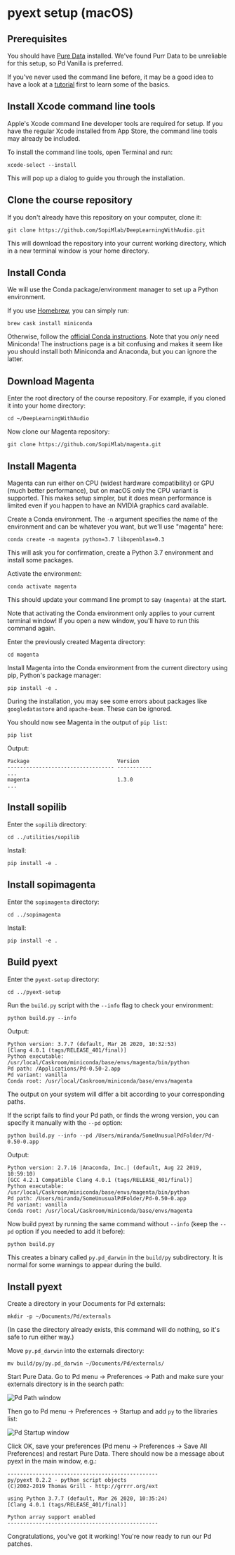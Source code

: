 # pyext setup (macOS)

## Prerequisites

You should have [Pure Data](https://puredata.info/) installed. We've found Purr Data to be unreliable for this setup, so Pd Vanilla is preferred.

If you've never used the command line before, it may be a good idea to have a look at a [tutorial](https://macpaw.com/how-to/use-terminal-on-mac) first to learn some of the basics.

## Install Xcode command line tools

Apple's Xcode command line developer tools are required for setup. If you have the regular Xcode installed from App Store, the command line tools may already be included.

To install the command line tools, open Terminal and run:

```
xcode-select --install
```

This will pop up a dialog to guide you through the installation.

## Clone the course repository

If you don't already have this repository on your computer, clone it:

```
git clone https://github.com/SopiMlab/DeepLearningWithAudio.git
```

This will download the repository into your current working directory, which in a new terminal window is your home directory.

## Install Conda

We will use the Conda package/environment manager to set up a Python environment.

If you use [Homebrew](https://brew.sh), you can simply run:

```
brew cask install miniconda
```

Otherwise, follow the [official Conda instructions](https://conda.io/projects/conda/en/latest/user-guide/install/macos.html). Note that you *only* need Miniconda! The instructions page is a bit confusing and makes it seem like you should install both Miniconda and Anaconda, but you can ignore the latter.

## Download Magenta

Enter the root directory of the course repository. For example, if you cloned it into your home directory:

```
cd ~/DeepLearningWithAudio
```

Now clone our Magenta repository:

```
git clone https://github.com/SopiMlab/magenta.git
```

## Install Magenta

Magenta can run either on CPU (widest hardware compatibility) or GPU (much better performance), but on macOS only the CPU variant is supported. This makes setup simpler, but it does mean performance is limited even if you happen to have an NVIDIA graphics card available.

Create a Conda environment. The `-n` argument specifies the name of the environment and can be whatever you want, but we'll use "magenta" here:

```
conda create -n magenta python=3.7 libopenblas=0.3
```

This will ask you for confirmation, create a Python 3.7 environment and install some packages.

Activate the environment:

```
conda activate magenta
```

This should update your command line prompt to say `(magenta)` at the start.

Note that activating the Conda environment only applies to your current terminal window! If you open a  new window, you'll have to run this command again.

Enter the previously created Magenta directory:

```
cd magenta
```

Install Magenta into the Conda environment from the current directory using pip, Python's package manager:

```
pip install -e .
``` 

During the installation, you may see some errors about packages like `googledatastore` and `apache-beam`. These can be ignored.

You should now see Magenta in the output of `pip list`:

```
pip list
```

Output:

```
Package                            Version
---------------------------------- -----------
...
magenta                            1.3.0
...
```

## Install sopilib

Enter the `sopilib` directory:

```
cd ../utilities/sopilib
```

Install:

```
pip install -e .
```

## Install sopimagenta

Enter the `sopimagenta` directory:

```
cd ../sopimagenta
```

Install:

```
pip install -e .
```

## Build pyext

Enter the `pyext-setup` directory:

```
cd ../pyext-setup
```

Run the `build.py` script with the `--info` flag to check your environment:

```
python build.py --info
```

Output:

```
Python version: 3.7.7 (default, Mar 26 2020, 10:32:53)
[Clang 4.0.1 (tags/RELEASE_401/final)]
Python executable: /usr/local/Caskroom/miniconda/base/envs/magenta/bin/python
Pd path: /Applications/Pd-0.50-2.app
Pd variant: vanilla
Conda root: /usr/local/Caskroom/miniconda/base/envs/magenta
```

The output on your system will differ a bit according to your corresponding paths.

If the script fails to find your Pd path, or finds the wrong version, you can specify it manually with the `--pd` option:

```
python build.py --info --pd /Users/miranda/SomeUnusualPdFolder/Pd-0.50-0.app
```

Output:

```
Python version: 2.7.16 |Anaconda, Inc.| (default, Aug 22 2019, 10:59:10)
[GCC 4.2.1 Compatible Clang 4.0.1 (tags/RELEASE_401/final)]
Python executable: /usr/local/Caskroom/miniconda/base/envs/magenta/bin/python
Pd path: /Users/miranda/SomeUnusualPdFolder/Pd-0.50-0.app
Pd variant: vanilla
Conda root: /usr/local/Caskroom/miniconda/base/envs/magenta
```

Now build pyext by running the same command without `--info` (keep the `--pd` option if you needed to add it before):

```
python build.py
```

This creates a binary called `py.pd_darwin` in the `build/py` subdirectory. It is normal for some warnings to appear during the build.

## Install pyext

Create a directory in your Documents for Pd externals:

```
mkdir -p ~/Documents/Pd/externals
```

(In case the directory already exists, this command will do nothing, so it's safe to run either way.)

Move `py.pd_darwin` into the externals directory:

```
mv build/py/py.pd_darwin ~/Documents/Pd/externals/
```

Start Pure Data. Go to Pd menu → Preferences → Path and make sure your externals directory is in the search path:

![Pd Path window](media/pd_path.png)

Then go to Pd menu → Preferences → Startup and add `py` to the libraries list:

![Pd Startup window](media/pd_startup.png)

Click OK, save your preferences (Pd menu → Preferences → Save All Preferences) and restart Pure Data. There should now be a message about pyext in the main window, e.g.:

```
------------------------------------------------
py/pyext 0.2.2 - python script objects
(C)2002-2019 Thomas Grill - http://grrrr.org/ext

using Python 3.7.7 (default, Mar 26 2020, 10:35:24) 
[Clang 4.0.1 (tags/RELEASE_401/final)]

Python array support enabled
------------------------------------------------
```

Congratulations, you've got it working! You're now ready to run our Pd patches.